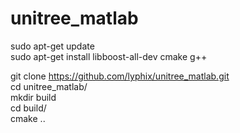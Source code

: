 # unitree_matlab

sudo apt-get update  
sudo apt-get install libboost-all-dev cmake g++  

git clone https://github.com/lyphix/unitree_matlab.git  
cd unitree_matlab/  
mkdir build  
cd build/  
cmake ..  
